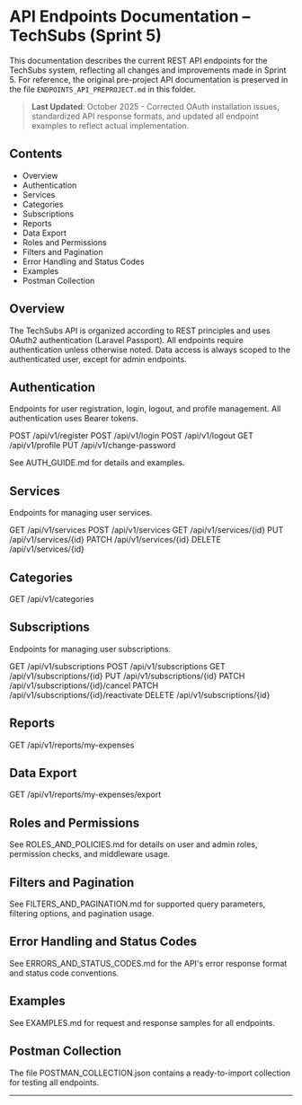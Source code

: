 # API Endpoints Documentation – TechSubs (Sprint 5)

This documentation describes the current REST API endpoints for the TechSubs system, reflecting all changes and improvements made in Sprint 5. For reference, the original pre-project API documentation is preserved in the file `ENDPOINTS_API_PREPROJECT.md` in this folder.

> **Last Updated**: October 2025 - Corrected OAuth installation issues, standardized API response formats, and updated all endpoint examples to reflect actual implementation.

## Contents

- Overview
- Authentication
- Services
- Categories
- Subscriptions
- Reports
- Data Export
- Roles and Permissions
- Filters and Pagination
- Error Handling and Status Codes
- Examples
- Postman Collection

## Overview

The TechSubs API is organized according to REST principles and uses OAuth2 authentication (Laravel Passport). All endpoints require authentication unless otherwise noted. Data access is always scoped to the authenticated user, except for admin endpoints.

## Authentication

Endpoints for user registration, login, logout, and profile management. All authentication uses Bearer tokens.

POST /api/v1/register
POST /api/v1/login
POST /api/v1/logout
GET /api/v1/profile
PUT /api/v1/change-password

See AUTH_GUIDE.md for details and examples.

## Services

Endpoints for managing user services.

GET /api/v1/services
POST /api/v1/services
GET /api/v1/services/{id}
PUT /api/v1/services/{id}
PATCH /api/v1/services/{id}
DELETE /api/v1/services/{id}

## Categories

GET /api/v1/categories

## Subscriptions

Endpoints for managing user subscriptions.

GET /api/v1/subscriptions
POST /api/v1/subscriptions
GET /api/v1/subscriptions/{id}
PUT /api/v1/subscriptions/{id}
PATCH /api/v1/subscriptions/{id}/cancel
PATCH /api/v1/subscriptions/{id}/reactivate
DELETE /api/v1/subscriptions/{id}

## Reports

GET /api/v1/reports/my-expenses

## Data Export

GET /api/v1/reports/my-expenses/export

## Roles and Permissions

See ROLES_AND_POLICIES.md for details on user and admin roles, permission checks, and middleware usage.

## Filters and Pagination

See FILTERS_AND_PAGINATION.md for supported query parameters, filtering options, and pagination usage.

## Error Handling and Status Codes

See ERRORS_AND_STATUS_CODES.md for the API's error response format and status code conventions.

## Examples

See EXAMPLES.md for request and response samples for all endpoints.

## Postman Collection

The file POSTMAN_COLLECTION.json contains a ready-to-import collection for testing all endpoints.

---